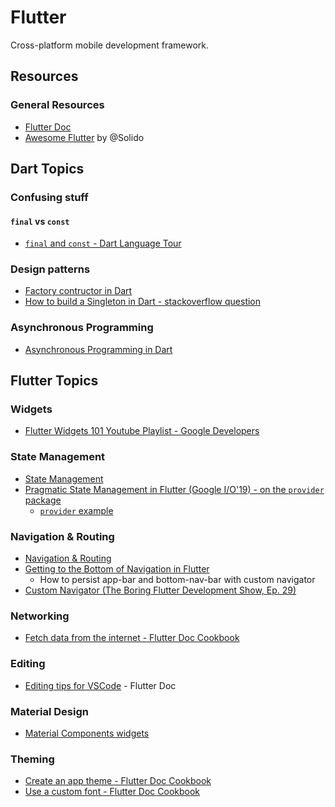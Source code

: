 # Flutter

Cross-platform mobile development framework.

## Resources

### General Resources

- [Flutter Doc](https://flutter.dev)
- [Awesome Flutter](https://github.com/Solido/awesome-flutter) by @Solido


## Dart Topics

### Confusing stuff

#### `final` vs `const`

- [`final` and `const` - Dart Language Tour](https://dart.dev/guides/language/language-tour#final-and-const)

### Design patterns

- [Factory contructor in Dart](https://dart.dev/guides/language/language-tour#factory-constructors)
- [How to build a Singleton in Dart - stackoverflow question](https://stackoverflow.com/questions/12649573/how-do-you-build-a-singleton-in-dart?rq=1)

### Asynchronous Programming

- [Asynchronous Programming in Dart](https://dart.dev/codelabs/async-await)


## Flutter Topics

### Widgets

- [Flutter Widgets 101 Youtube Playlist - Google Developers](https://youtube.com/playlist?list=PLOU2XLYxmsIJyiwUPCou_OVTpRIn_8UMd)


### State Management

- [State Management](https://flutter.dev/docs/development/data-and-backend/state-mgmt)
- [Pragmatic State Management in Flutter (Google I/O'19) - on the `provider` package](https://www.youtube.com/watch?v=d_m5csmrf7I)
  - [`provider` example](https://youtu.be/d_m5csmrf7I?t=913)

### Navigation & Routing

- [Navigation & Routing](https://medium.com/flutter/learning-flutters-new-navigation-and-routing-system-7c9068155ade)
- [Getting to the Bottom of Navigation in Flutter](https://medium.com/flutter/getting-to-the-bottom-of-navigation-in-flutter-b3e440b9386)
  - How to persist app-bar and bottom-nav-bar with custom navigator
- [Custom Navigator (The Boring Flutter Development Show, Ep. 29)](https://youtu.be/EcAwFpC9S8s?t=1706)

### Networking

- [Fetch data from the internet - Flutter Doc Cookbook](https://flutter.dev/docs/cookbook/networking/fetch-data)

### Editing

- [Editing tips for VSCode](https://flutter.dev/docs/development/tools/vs-code#editing-tips-for-flutter-code) - Flutter Doc

### Material Design

- [Material Components widgets](https://flutter.dev/docs/development/ui/widgets/material)

### Theming

- [Create an app theme - Flutter Doc Cookbook](https://flutter.dev/docs/cookbook/design/themes#creating-an-app-theme)
- [Use a custom font - Flutter Doc Cookbook](https://flutter.dev/docs/cookbook/design/fonts#1-import-the-font-files)

